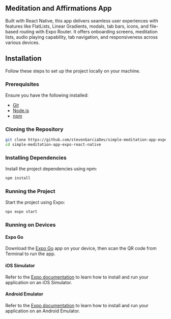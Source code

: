 ## Meditation and Affirmations App

Built with React Native, this app delivers seamless user experiences with features like FlatLists, Linear Gradients, modals, tab bars, icons, and file-based routing with Expo Router. It offers onboarding screens, meditation lists, audio playing capability, tab navigation, and responsiveness across various devices.

## Installation

Follow these steps to set up the project locally on your machine.

### Prerequisites

Ensure you have the following installed:

- [Git](https://git-scm.com/)
- [Node.js](https://nodejs.org/en)
- [npm](https://www.npmjs.com/)

### Cloning the Repository

```bash
git clone https://github.com/stevenGarciaDev/simple-meditation-app-expo-react-native.git
cd simple-meditation-app-expo-react-native
```

### Installing Dependencies

Install the project dependencies using npm:

```bash
npm install
```

### Running the Project

Start the project using Expo:

```bash
npx expo start
```

### Running on Devices

#### Expo Go

Download the [Expo Go](https://expo.dev/go) app on your device, then scan the QR code from Terminal to run the app.

#### iOS Simulator

Refer to the [Expo documentation](https://docs.expo.dev/workflow/ios-simulator/) to learn how to install and run your application on an iOS Simulator.

#### Android Emulator

Refer to the [Expo documentation](https://docs.expo.dev/workflow/android-studio-emulator/) to learn how to install and run your application on an Android Emulator.